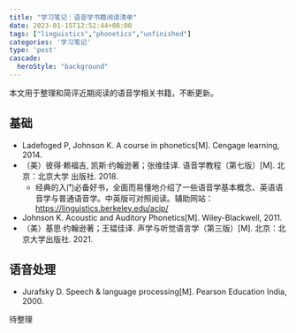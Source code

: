 ```yaml
---
title: "学习笔记｜语音学书籍阅读清单"
date: 2023-01-15T12:52:44+08:00
tags: ["linguistics","phonetics","unfinished"]
categories: '学习笔记'
type: 'post'
cascade:
  heroStyle: "background"
---
```


本文用于整理和简评近期阅读的语音学相关书籍，不断更新。
<!--more-->

## 基础
- Ladefoged P, Johnson K. A course in phonetics[M]. Cengage learning, 2014.
- （美）彼得·赖福吉, 凯斯·约翰逊著；张维佳译. 语音学教程（第七版）[M]. 北京：北京大学
出版社. 2018.
    - 经典的入门必备好书，全面而易懂地介绍了一些语音学基本概念、英语语音学与普通语音学。中英版可对照阅读。辅助网站：https://linguistics.berkeley.edu/acip/
- Johnson K. Acoustic and Auditory Phonetics[M]. Wiley-Blackwell, 2011.
- （美）基思·约翰逊著；王韫佳译. 声学与听觉语言学（第三版）[M]. 北京：北京大学出版社. 2021.

## 语音处理
- Jurafsky D. Speech & language processing[M]. Pearson Education India, 2000.

待整理
